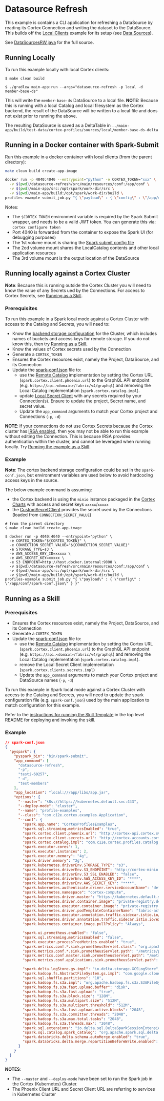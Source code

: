 # Datasource Refresh

This example is contains a CLI application for refreshing a DataSource by reading its Cortex Connection and writing the
dataset to the DataSource. This builds off the [Local Clients](../local-clients/README.md) example for its setup 
(see [Data Sources](../local-clients/README.md#data-sources)).

See [DataSourcesRW.java](./src/main/java/com/c12e/cortex/examples/datasource/DataSourceRW.java) for the full source.

## Running Locally

To run this example locally with local Cortex clients:
```
$ make clean build

$ ./gradlew main-app:run --args="datasource-refresh -p local -d member-base-ds"
```

This will write the `member-base-ds` DataSource to a local file. **NOTE:** Because this is running with a local Catalog 
and local filesystem as the Cortex backend, the result of the DataSource will be written to a local file and does
not exist prior to running the above.

The resulting DataSource is saved as a DeltaTable in `../main-app/build/test-data/cortex-profiles/sources/local/member-base-ds-delta`

## Running in a Docker container with Spark-Submit

Run this example in a docker container with local clients (from the parent directory):
```bash
make clean build create-app-image

docker run -p 4040:4040 --entrypoint="python" -e CORTEX_TOKEN="xxx" \
  -v $(pwd)/datasource-refresh/src/main/resources/conf:/app/conf \
  -v $(pwd)/main-app/src:/opt/spark/work-dir/src \
  -v $(pwd)/main-app/build:/opt/spark/work-dir/build \
profiles-example submit_job.py "{ \"payload\" : { \"config\" : \"/app/conf/spark-conf.json\" } }"
```

Notes:
* The `$CORTEX_TOKEN` environment variable is required by the Spark Submit wrapper, and needs to be a valid JWT token. You can generate this via: `cortex configure token`
* Port 4040 is forwarded from the container to expose the Spark UI (for debugging purposes)
* The 1st volume mount is sharing the [Spark submit config file](./src/main/resources/conf/spark-conf.json)
* The 2cd volume mount shares the LocalCatalog contents and other local application resources
* The 3rd volume mount is the output location of the DataSource

## Running locally against a Cortex Cluster

**Note**: Because this is running outside the Cortex Cluster you will need to know the value of any Secrets ued by the
Connections. For access to Cortex Secrets, see [Running as a Skill](#running-as-a-skill).

### Prerequisites

To run this example in a Spark local mode against a Cortex Cluster with access to the Catalog and Secrets, you will need to:
* Know the [backend storage configuration](../docs/config.md#cortex-backend-storage) for the Cluster, which includes
  names of buckets and access keys for remote storage. If you do not know this, then try [Running as a Skill](#running-as-a-skill).
* Know the values of Cortex secrets used by the Connection
* Generate a `CORTEX_TOKEN`
* Ensures the Cortex resources exist, namely the Project, DataSource, and its Connection
* Update the [spark-conf.json](./src/main/resources/conf/spark-conf.json) file to:
    - use the [Remote Catalog](../docs/catalog.md#remote-catalog) implementation by setting the Cortex URL (`spark.cortex.client.phoenix.url`) to the GraphQL API endpoint (e.g. `https://api.<domain>/fabric/v4/graphql`) and removing the Local Catalog implementation (`spark.cortex.catalog.impl`).
    - update [Local Secret Client](../local-clients/README.md#secrets) with any secrets required by your Connection(s). Ensure to update the project, Secret name, and secret value.
    - Update the `app_command` arguments to match your Cortex project and Connections (`-p`, `-d`)

**NOTE**: If your connections do not use Cortex Secrets because the Cortex cluster has [IRSA enabled](https://cognitivescale.github.io/cortex-charts/docs/platforms/aws/aws-irsa), then you may
not be able to run this example without editing the Connection. This is because IRSA provides authentication within the
cluster, and cannot be leveraged when running locally. Try [Running the example as a Skill](#running-as-a-skill).

### Example

**Note**: The cortex backend storage configuration could be set in the `spark-conf.json`, but environment variables are
used below to avoid hardcoding access keys in the source.

The below example command is assuming:
* the Cortex backend is using the `minio` instance packaged in  the [Cortex Charts](https://github.com/CognitiveScale/cortex-charts) with access and secret keys `xxxxx`/`xxxxx`
* the [CustomSecretClient](../local-clients/README.md#secrets) provides the secret used by the Connections (loaded from `CONNECTION_SECRET_VALUE`)

```
# from the parent directory
$ make clean build create-app-image

$ docker run -p 4040:4040 --entrypoint="python" \
  -e CORTEX_TOKEN="${CORTEX_TOKEN}" \
  -e CONNECTION_SECRET_VALUE="${CONNECTION_SECRET_VALUE}"
  -e STORAGE_TYPE=s3 \
  -e AWS_ACCESS_KEY_ID=xxxxx \
  -e AWS_SECRET_KEY=xxxxx \
  -e S3_ENDPOINT=http://host.docker.internal:9000 \
  -v $(pwd)/datasource-refresh/src/main/resources/conf:/app/conf \
  -v $(pwd)/main-app/src:/opt/spark/work-dir/src \
  -v $(pwd)/main-app/build:/opt/spark/work-dir/build \
profiles-example submit_job.py "{ \"payload\" : { \"config\" : \"/app/conf/spark-conf.json\" } }"
```

## Running as a Skill

### Prerequisites
* Ensures the Cortex resources exist, namely the Project, DataSource, and its Connection
* Generate a `CORTEX_TOKEN`
* Update the [spark-conf.json](./src/main/resources/conf/spark-conf.json) file to:
    - use the [Remote Catalog](../docs/catalog.md#remote-catalog) implementation by setting the Cortex URL (`spark.cortex.client.phoenix.url`) to the GraphQL API endpoint (e.g. `https://api.<domain>/fabric/v4/graphql`) and removing the Local Catalog implementation (`spark.cortex.catalog.impl`).
    - remove the Local Secret Client implementation (`spark.cortex.clients.secrets.impl`)
    - Update the `app_command` arguments to match your Cortex project and DataSource names (`-p`, `-d`)

To run this example in Spark local mode against a Cortex Cluster with access to the Catalog and Secrets, you will need to
update the spark configuration file (e.g. `spark-conf.json`) used by the main application to match configuration for
this example.

Refer to the [instructions for running the Skill Template](../README.md#skill-template) in the top level README for
deploying and invoking the skill.

### Example

```json
// spark-conf.json
{
  "pyspark": {
    "pyspark_bin": "bin/spark-submit",
    "app_command": [
      "datasource-refresh",
      "-p",
      "testi-69257",
      "-d",
      "test-members"
    ],
    "app_location": "local:///app/libs/app.jar",
    "options": {
      "--master": "k8s://https://kubernetes.default.svc:443",
      "--deploy-mode": "cluster",
      "--name": "profile-examples",
      "--class": "com.c12e.cortex.examples.Application",
      "--conf": {
        "spark.app.name": "CortexProfilesExamples",
        "spark.sql.streaming.metricsEnabled": "true",
        "spark.cortex.client.phoenix.url": "http://cortex-api.cortex.svc.cluster.local:8080/fabric/v4/graphql",
        "spark.cortex.client.secrets.url": "http://cortex-accounts.cortex.svc.cluster.local:5000",
        "spark.cortex.catalog.impl": "com.c12e.cortex.profiles.catalog.CortexRemoteCatalog",
        "spark.executor.cores": 1,
        "spark.executor.instances": 2,
        "spark.executor.memory": "4g",
        "spark.driver.memory": "2g",
        "spark.kubernetes.driverEnv.STORAGE_TYPE": "s3",
        "spark.kubernetes.driverEnv.S3_ENDPOINT": "http://cortex-minio.cortex.svc.cluster.local:9000",
        "spark.kubernetes.driverEnv.S3_SSL_ENABLED": "false",
        "spark.kubernetes.driverEnv.AWS_ACCESS_KEY_ID": "****",
        "spark.kubernetes.driverEnv.AWS_SECRET_KEY": "****",
        "spark.kubernetes.authenticate.driver.serviceAccountName": "default",
        "spark.kubernetes.namespace": "cortex-compute",
        "spark.kubernetes.driver.master": "https://kubernetes.default.svc",
        "spark.kubernetes.driver.container.image": "private-registry.dci-dev.dev-eks.insights.ai/profiles-example:latest",
        "spark.kubernetes.executor.container.image": "private-registry.dci-dev.dev-eks.insights.ai/profiles-example:latest",
        "spark.kubernetes.driver.podTemplateContainerName": "fabric-action",
        "spark.kubernetes.executor.annotation.traffic.sidecar.istio.io/excludeOutboundPorts": "7078,7079",
        "spark.kubernetes.driver.annotation.traffic.sidecar.istio.io/excludeInboundPorts": "7078,7079",
        "spark.kubernetes.container.image.pullPolicy": "Always",

        "spark.ui.prometheus.enabled": "false",
        "spark.sql.streaming.metricsEnabled": "false",
        "spark.executor.processTreeMetrics.enabled": "true",
        "spark.metrics.conf.*.sink.prometheusServlet.class": "org.apache.spark.metrics.sink.PrometheusServlet",
        "spark.metrics.conf.*.sink.prometheusServlet.path": "/metrics/prometheus",
        "spark.metrics.conf.master.sink.prometheusServlet.path": "/metrics/master/prometheus",
        "spark.metrics.conf.applications.sink.prometheusServlet.path": "/metrics/applications/prometheus",

        "spark.delta.logStore.gs.impl": "io.delta.storage.GCSLogStore",
        "spark.hadoop.fs.AbstractFileSystem.gs.impl": "com.google.cloud.hadoop.fs.gcs.GoogleHadoopFS",
        "spark.sql.shuffle.partitions": "10",
        "spark.hadoop.fs.s3a.impl": "org.apache.hadoop.fs.s3a.S3AFileSystem",
        "spark.hadoop.fs.s3a.fast.upload.buffer": "disk",
        "spark.hadoop.fs.s3a.fast.upload": "true",
        "spark.hadoop.fs.s3a.block.size": "128M",
        "spark.hadoop.fs.s3a.multipart.size": "512M",
        "spark.hadoop.fs.s3a.multipart.threshold": "512M",
        "spark.hadoop.fs.s3a.fast.upload.active.blocks": "2048",
        "spark.hadoop.fs.s3a.committer.threads": "2048",
        "spark.hadoop.fs.s3a.max.total.tasks": "2048",
        "spark.hadoop.fs.s3a.threads.max": "2048",
        "spark.sql.extensions": "io.delta.sql.DeltaSparkSessionExtension",
        "spark.sql.catalog.spark_catalog": "org.apache.spark.sql.delta.catalog.DeltaCatalog",
        "spark.databricks.delta.schema.autoMerge.enabled": "true",
        "spark.databricks.delta.merge.repartitionBeforeWrite.enabled": "true"
      }
    }
  }
}
```

**NOTES**:
* The `--master` and `--deploy-mode` have been set to run the Spark job in the Cortex (Kubernetes) Cluster.
* The Phoenix Client URL and Secret Client URL are referring to services in Kubernetes Cluster
